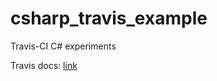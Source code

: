 # csharp_travis_example
Travis-CI C# experiments

Travis docs: [link](http://docs.travis-ci.com/user/languages/csharp/)
